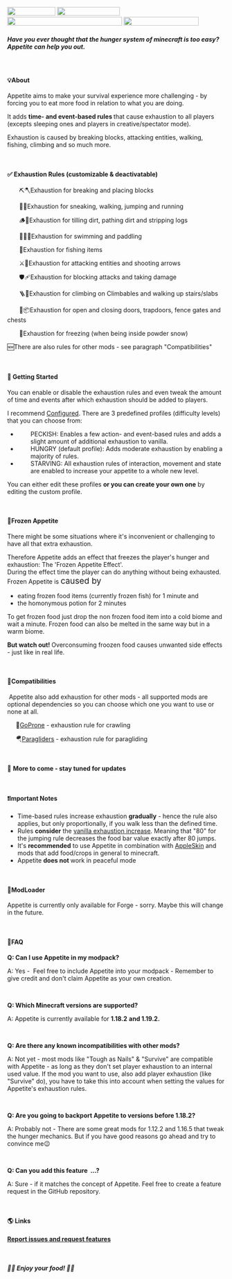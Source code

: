 <p><img src="https://shields.io/badge/-ModLoader:%20Forge-lightgrey" alt="" width="111" height="20" />&nbsp;<img src="https://img.shields.io/badge/-Minecraft%201.18.2,%201.19.2-green" alt="" width="145" height="20" />&nbsp;<img src="https://shields.io/badge/-More%20versions%20&amp;%20features%20are%20work%20in%20progress-informational" alt="" width="265" height="20" />&nbsp;<img src="https://shields.io/badge/-Required%20on%20client%20and%20server%20-critical" alt="" width="173" height="20" />&nbsp;</p>
<h5><strong>Have you ever thought that the hunger system of minecraft is too easy? Appetite can help you out.</strong></h5>
<p><span style="font-weight: 400;">&nbsp;</span></p>
<h4><b>💡<strong>About</strong></b></h4>
<p><span style="font-weight: 400;">Appetite aims to make your survival experience more challenging - by forcing you to eat more food in relation to what you are doing.</span></p>
<p><span style="font-weight: 400;">It adds <strong>time- and event-based rules </strong>that cause exhaustion&nbsp;to all players (excepts sleeping ones and players in creative/spectator mode).</span></p>
<p><span style="font-weight: 400;">Exhaustion is caused by breaking blocks, attacking entities, walking, fishing, climbing and so much more.</span></p>
<p>&nbsp;</p>
<h4><strong>✅ Exhaustion Rules&nbsp;</strong>(customizable &amp; deactivatable)</h4>
<p>&nbsp; &nbsp; &nbsp; &nbsp;⛏️🪓Exhaustion for breaking and placing blocks</p>
<p>&nbsp; &nbsp; &nbsp; &nbsp;🚶🏃Exhaustion for sneaking, walking, jumping and running</p>
<p>&nbsp; &nbsp; &nbsp; &nbsp;🪵🌱Exhaustion for tilling dirt, pathing dirt and stripping logs</p>
<p>&nbsp; &nbsp; &nbsp; &nbsp;🏊🏻⛵Exhaustion for swimming and paddling</p>
<p>&nbsp; &nbsp; &nbsp; &nbsp;🐡Exhaustion for fishing items</p>
<p>&nbsp; &nbsp; &nbsp; &nbsp;⚔️🏹Exhaustion for attacking entities and shooting arrows</p>
<p>&nbsp; &nbsp; &nbsp; &nbsp;🛡️️&zwj;🩹Exhaustion for blocking attacks and taking damage</p>
<p>&nbsp; &nbsp; &nbsp; &nbsp;🪜🌿Exhaustion for climbing on Climbables and walking up stairs/slabs</p>
<p>&nbsp; &nbsp; &nbsp; &nbsp;🚪📦Exhaustion for open and closing doors, trapdoors, fence gates and chests</p>
<p>&nbsp; &nbsp; &nbsp; &nbsp;🥶Exhaustion for freezing (when being inside powder snow)</p>
<p class="LC20lb MBeuO DKV0Md">🆕There are also rules for other mods - see paragraph "Compatibilities"</p>
<p>&nbsp;</p>
<h4><b>📖 <strong>Getting Started</strong></b></h4>
<p><span style="font-weight: 400;">You can enable or disable the exhaustion rules and even tweak the amount of time and events after which exhaustion should be added to players.</span></p>
<p><span style="font-weight: 400;">I recommend <a href="https://www.curseforge.com/minecraft/mc-mods/configured">Configured</a></span><span style="font-weight: 400;">. There are 3 predefined profiles (difficulty levels) that you can choose from</span><span style="font-weight: 400;">:</span></p>
<ul>
<li style="padding-left: 30px;">PECKISH: Enables a few action- and event-based rules and adds a slight amount of additional exhaustion to vanilla.</li>
<li style="padding-left: 30px;">HUNGRY (default profile): Adds moderate exhaustion by enabling a majority of rules.</li>
<li style="padding-left: 30px;">STARVING: All exhaustion rules of interaction, movement and state are enabled to increase your appetite to a whole new level.</li>
</ul>
<p><span style="font-weight: 400;">You can either edit these profiles&nbsp;<strong>or you can create your own one</strong> by editing the custom profile. </span></p>
<p>&nbsp;</p>
<h4 class="LC20lb MBeuO DKV0Md"><strong>🧊Frozen Appetite</strong></h4>
<p class="LC20lb MBeuO DKV0Md">There might be some situations where it's inconvenient or challenging to have all that extra exhaustion.&nbsp;</p>
<p>Therefore Appetite adds an effect that freezes the player's hunger and exhaustion: The 'Frozen Appetite Effect'.<br />During the effect time the player can do anything without being exhausted. Frozen Appetite is&nbsp;<span style="font-size: 1.2rem;">caused by</span></p>
<ul>
<li>eating frozen food items (currently frozen fish) for 1 minute and</li>
<li>the homonymous potion for 2 minutes</li>
</ul>
<p>To get frozen food just drop the non frozen food item into a cold biome and wait a minute. Frozen food can also be melted in the same way but in a warm biome.</p>
<p><strong>But watch out!&nbsp;</strong>Overconsuming froozen food causes unwanted side effects - just like in real life.</p>
<p>&nbsp;</p>
<h4 class="LC20lb MBeuO DKV0Md">🔌<strong>Compatibilities</strong></h4>
<p>&nbsp;Appetite also add exhaustion for other mods -&nbsp;all supported mods are optional&nbsp;dependencies so you can choose which one you want to use or none at all.</p>
<p class="LC20lb MBeuO DKV0Md">&nbsp; &nbsp; &nbsp;🥷<a href="https://www.curseforge.com/minecraft/mc-mods/goprone">GoProne</a>&nbsp;- exhaustion rule for crawling</p>
<p class="LC20lb MBeuO DKV0Md">&nbsp; &nbsp; &nbsp;🪂<a href="https://www.curseforge.com/minecraft/mc-mods/paragliders">Paragliders</a> - exhaustion rule for paragliding</p>
<p class="LC20lb MBeuO DKV0Md">&nbsp;</p>
<p class="LC20lb MBeuO DKV0Md">🔔&nbsp;<strong>More to come - stay tuned for updates&nbsp;</strong></p>
<p>&nbsp;</p>
<h4><b>❗<strong>Important Notes</strong></b></h4>
<ul>
<li>Time-based rules increase exhaustion <strong>gradually</strong> - hence the rule also applies, but only proportionally, if you walk less than the defined time.</li>
<li>Rules <strong>consider</strong> the <a href="https://minecraft.fandom.com/wiki/Hunger#Exhaustion_level_increase">vanilla exhaustion increase</a>. Meaning that "80" for the jumping rule decreases the food bar value exactly after 80 jumps.</li>
<li>It's <strong>recommended</strong> to use Appetite in combination with <a href="https://www.curseforge.com/minecraft/mc-mods/appleskin">AppleSkin</a> and mods that add food/crops in general to minecraft.</li>
<li>Appetite&nbsp;<strong>does not&nbsp;</strong>work in peaceful mode</li>
</ul>
<p>&nbsp;</p>
<h4><span style="font-weight: 400;">🔨</span><strong><b>ModLoader</b></strong></h4>
<p><span style="font-weight: 400;">Appetite is currently only available for Forge - sorry. Maybe this will change in the future.</span></p>
<p>&nbsp;</p>
<h4><b>📝<strong>FAQ</strong></b></h4>
<div class="spoiler">
<p><strong><b>Q: Can I use Appetite in my modpack?</b></strong></p>
<p><span style="font-weight: 400;">A: Yes -&nbsp; Feel free to include Appetite into your modpack - Remember to give credit and don't claim Appetite as your own creation.</span></p>
<p>&nbsp;</p>
<p><strong><b>Q: Which Minecraft versions are supported?</b></strong></p>
<p><span style="font-weight: 400;">A: Appetite is currently available for </span><b>1.18.2</b> <b>and 1.19.2.</b></p>
<p>&nbsp;</p>
<p><strong>Q: Are there any known incompatibilities with other mods?</strong></p>
<p>A: Not yet - most mods like "Tough as Nails" &amp; "Survive" are compatible with Appetite - as long as they don't set player exhaustion to an internal used value. If the mod you want to use, also add player exhaustion (like "Survive" do), you have to take this into account when setting the values for Appetite's exhaustion rules.</p>
<p>&nbsp;</p>
<p><strong><b>Q: Are you going to backport Appetite to versions before 1.18.2?</b></strong></p>
<p><span style="font-weight: 400;">A: Probably not - There are some great mods for 1.12.2 and 1.16.5 that tweak the hunger mechanics. But if you have good reasons go ahead and try to convince me😉</span></p>
<p>&nbsp;</p>
<p><strong><b>Q: Can you add this feature&nbsp; ...?</b></strong></p>
<p><span style="font-weight: 400;">A: Sure - if it matches the concept of Appetite. Feel free to create a feature request in the GitHub repository.</span></p>
</div>
<p>&nbsp;</p>
<h4><b>🌎 <strong>Links</strong></b></h4>
<p><a href="https://github.com/CCr4ft3r/appetite/issues"><b>Report issues and request features</b></a></p>
<p>&nbsp;</p>
<h5><strong> 🍏🍪 Enjoy your food! 🍗🥐</strong></h5>